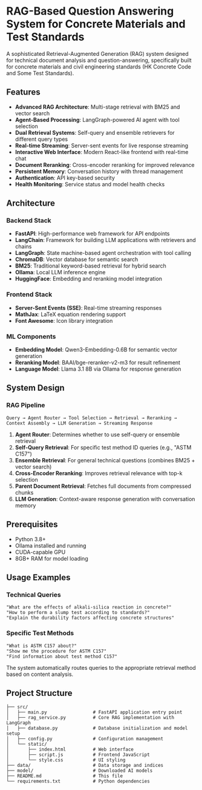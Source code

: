 # RAG-Based Question Answering System for Concrete Materials and Test Standards

A sophisticated Retrieval-Augmented Generation (RAG) system designed for technical document analysis and question-answering, specifically built for concrete materials and civil engineering standards (HK Concrete Code and Some Test Standards).

## Features

- **Advanced RAG Architecture**: Multi-stage retrieval with BM25 and vector search
- **Agent-Based Processing**: LangGraph-powered AI agent with tool selection
- **Dual Retrieval Systems**: Self-query and ensemble retrievers for different query types  
- **Real-time Streaming**: Server-sent events for live response streaming
- **Interactive Web Interface**: Modern React-like frontend with real-time chat
- **Document Reranking**: Cross-encoder reranking for improved relevance
- **Persistent Memory**: Conversation history with thread management
- **Authentication**: API key-based security
- **Health Monitoring**: Service status and model health checks

## Architecture

### Backend Stack
- **FastAPI**: High-performance web framework for API endpoints
- **LangChain**: Framework for building LLM applications with retrievers and chains
- **LangGraph**: State machine-based agent orchestration with tool calling
- **ChromaDB**: Vector database for semantic search
- **BM25**: Traditional keyword-based retrieval for hybrid search
- **Ollama**: Local LLM inference engine
- **HuggingFace**: Embedding and reranking model integration

### Frontend Stack
- **Server-Sent Events (SSE)**: Real-time streaming responses
- **MathJax**: LaTeX equation rendering support
- **Font Awesome**: Icon library integration

### ML Components
- **Embedding Model**: Qwen3-Embedding-0.6B for semantic vector generation
- **Reranking Model**: BAAI/bge-reranker-v2-m3 for result refinement
- **Language Model**: Llama 3.1 8B via Ollama for response generation

## System Design

### RAG Pipeline
```
Query → Agent Router → Tool Selection → Retrieval → Reranking → Context Assembly → LLM Generation → Streaming Response
```

1. **Agent Router**: Determines whether to use self-query or ensemble retrieval
2. **Self-Query Retrieval**: For specific test method ID queries (e.g., "ASTM C157")
3. **Ensemble Retrieval**: For general technical questions (combines BM25 + vector search)
4. **Cross-Encoder Reranking**: Improves retrieval relevance with top-k selection
5. **Parent Document Retrieval**: Fetches full documents from compressed chunks
6. **LLM Generation**: Context-aware response generation with conversation memory

## Prerequisites

- Python 3.8+
- Ollama installed and running
- CUDA-capable GPU
- 8GB+ RAM for model loading

## Usage Examples

### Technical Queries
```
"What are the effects of alkali-silica reaction in concrete?"
"How to perform a slump test according to standards?"
"Explain the durability factors affecting concrete structures"
```

### Specific Test Methods
```
"What is ASTM C157 about?"
"Show me the procedure for ASTM C157"
"Find information about test method C157"
```

The system automatically routes queries to the appropriate retrieval method based on content analysis.

## Project Structure

```
├── src/
│   ├── main.py                 # FastAPI application entry point
│   ├── rag_service.py          # Core RAG implementation with LangGraph
│   ├── database.py             # Database initialization and model setup
│   ├── config.py               # Configuration management
│   └── static/
│       ├── index.html          # Web interface
│       ├── script.js           # Frontend JavaScript
│       └── style.css           # UI styling
├── data/                       # Data storage and indices
├── model/                      # Downloaded AI models
├── README.md                   # This file
└── requirements.txt            # Python dependencies
```
